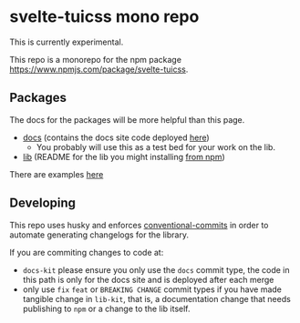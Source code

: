 # svelte-tuicss mono repo

This is currently experimental.

This repo is a monorepo for the npm package https://www.npmjs.com/package/svelte-tuicss.

## Packages

The docs for the packages will be more helpful than this page.

- [docs](./docs-kit/README.md) (contains the docs site code deployed [here](https://nick-somebody.github.io/svelte-tuicss/))
  - You probably will use this as a test bed for your work on the lib.
- [lib](./lib-kit/README.md) (README for the lib you might installing [from npm](https://www.npmjs.com/package/svelte-tuicss))

There are examples [here](./docs-kit)

## Developing

This repo uses husky and enforces [conventional-commits](https://www.conventionalcommits.org/en/v1.0.0/) in order to automate generating changelogs for the library.

If you are commiting changes to code at:

- `docs-kit` please ensure you only use the `docs` commit type, the code in this path is only for the docs site and is deployed after each merge
- only use `fix` `feat` or `BREAKING CHANGE` commit types if you have made tangible change in `lib-kit`, that is, a documentation change that needs publishing to `npm` or a change to the lib itself.